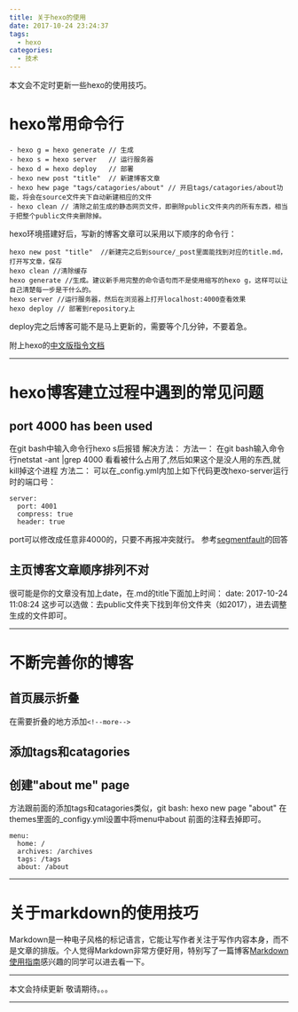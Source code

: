 ```yaml
---
title: 关于hexo的使用
date: 2017-10-24 23:24:37
tags:
  - hexo
categories:
  - 技术
---
```

本文会不定时更新一些hexo的使用技巧。
<!--more-->

# hexo常用命令行
```
- hexo g = hexo generate // 生成
- hexo s = hexo server   // 运行服务器
- hexo d = hexo deploy   // 部署
- hexo new post "title"  // 新建博客文章
- hexo hew page "tags/catagories/about" // 开启tags/catagories/about功能，将会在source文件夹下自动新建相应的文件
- hexo clean // 清除之前生成的静态网页文件，即删除public文件夹内的所有东西，相当于把整个public文件夹删除掉。
```

hexo环境搭建好后，写新的博客文章可以采用以下顺序的命令行：
```
hexo new post "title"  //新建完之后到source/_post里面能找到对应的title.md，打开写文章，保存
hexo clean //清除缓存
hexo generate //生成。建议新手用完整的命令语句而不是使用缩写的hexo g，这样可以让自己清楚每一步是干什么的。
hexo server //运行服务器，然后在浏览器上打开localhost:4000查看效果
hexo deploy // 部署到repository上
```
deploy完之后博客可能不是马上更新的，需要等个几分钟，不要着急。

附上hexo的[中文版指令文档](https://hexo.io/zh-cn/docs/commands.html)

---

# hexo博客建立过程中遇到的常见问题
## port 4000 has been used
在git bash中输入命令行hexo s后报错
解决方法：
方法一：
在git bash输入命令行netstat -ant |grep 4000 
看看被什么占用了,然后如果这个是没人用的东西,就kill掉这个进程
方法二：
可以在_config.yml内加上如下代码更改hexo-server运行时的端口号：
```
server:
  port: 4001
  compress: true
  header: true
```
port可以修改成任意非4000的，只要不再报冲突就行。
参考[segmentfault](https://segmentfault.com/q/1010000008546859)的回答

## 主页博客文章顺序排列不对
很可能是你的文章没有加上date，在.md的title下面加上时间：
date: 2017-10-24 11:08:24
这步可以选做：去public文件夹下找到年份文件夹（如2017），进去调整生成的文件即可。

---

# 不断完善你的博客
## 首页展示折叠
在需要折叠的地方添加`<!--more-->`

## 添加tags和catagories

## 创建"about me" page
方法跟前面的添加tags和catagories类似，git bash: hexo new page "about"
在themes里面的_configy.yml设置中将menu中about 前面的注释去掉即可。
```
menu:
  home: /
  archives: /archives
  tags: /tags
  about: /about
```

---

# 关于markdown的使用技巧
Markdown是一种电子风格的标记语言，它能让写作者关注于写作内容本身，而不是文章的排版。个人觉得Markdown非常方便好用，特别写了一篇博客[Markdown使用指南](https://taylorliang.coding.me/blog/2017/10/28/markdown/#more)感兴趣的同学可以进去看一下。



*******************************
本文会持续更新
敬请期待。。。
*******************************